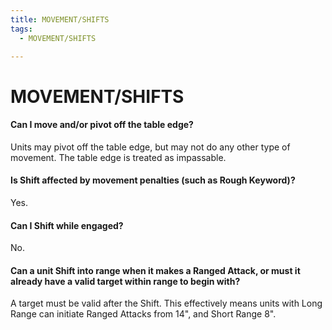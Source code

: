 ```yaml
---
title: MOVEMENT/SHIFTS
tags:
  - MOVEMENT/SHIFTS

---
```


# MOVEMENT/SHIFTS

#### Can I move and/or pivot off the table edge?

Units may pivot off the table edge, but may not do any other type of movement. The table edge is treated as impassable.

#### Is Shift affected by movement penalties (such as Rough Keyword)?

Yes.

#### Can I Shift while engaged?

No.

#### Can a unit Shift into range when it makes a Ranged Attack, or must it already have a valid target within range to begin with?

A target must be valid after the Shift. This effectively means units with Long Range can initiate Ranged Attacks from 14", and Short Range 8".

